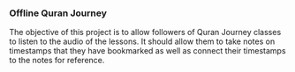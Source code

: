 ### Offline Quran Journey

The objective of this project is to allow followers of Quran Journey classes to listen to the audio of the lessons. It should allow them to take notes on timestamps that they have bookmarked as well as connect their timestamps to the notes for reference.
